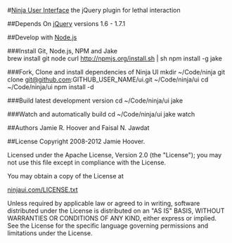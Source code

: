 #[Ninja User Interface](http://ninjaui.com/)
the jQuery plugin for lethal interaction

##Depends On
[jQuery](http://jquery.com/) versions 1.6 - 1.7.1

##Develop with [Node.js](http://nodejs.org/)
	
###Install Git, Node.js, NPM and Jake	
	brew install git node
	curl http://npmjs.org/install.sh | sh
	npm install -g jake
	
###Fork, Clone and install dependencies of  Ninja UI
	mkdir ~/Code/ninja
	git clone git@github.com:GITHUB_USER_NAME/ui.git ~/Code/ninja/ui
	cd ~/Code/ninja/ui
	npm install -d

###Build latest development version
	cd ~/Code/ninja/ui
    jake

###Watch and automatically build
	cd ~/Code/ninja/ui
    jake watch
    
##Authors
Jamie R. Hoover and Faisal N. Jawdat

##License
Copyright 2008-2012 Jamie Hoover.

Licensed under the Apache License, Version 2.0 (the "License");
you may not use this file except in compliance with the License.

You may obtain a copy of the License at

[ninjaui.com/LICENSE.txt](http://ninjaui.com/LICENSE.txt)

Unless required by applicable law or agreed to in writing, software
distributed under the License is distributed on an "AS IS" BASIS,
WITHOUT WARRANTIES OR CONDITIONS OF ANY KIND, either express or implied.
See the License for the specific language governing permissions and
limitations under the License.
